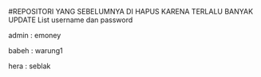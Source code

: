 #REPOSITORI YANG SEBELUMNYA DI HAPUS KARENA TERLALU BANYAK UPDATE
List username dan password

admin : emoney

babeh : warung1

hera  : seblak